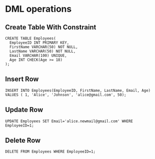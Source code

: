 # DML operations
## Create Table With Constraint
```mysql
CREATE TABLE Employees(
  EmployeeID INT PRIMARY KEY,
  FirstName VARCHAR(50) NOT NULL,
  LastName VARCHAR(50) NOT NULL,
  Email VARCHAR(100) UNIQUE,
  Age INT CHECK(Age >= 18)
);
```
## Insert Row
```mysql
INSERT INTO Employees(EmployeeID, FirstName, LastName, Email, Age) VALUES ( 1, 'Alice', 'Johnson', 'alice@gmail.com', 50);
```
## Update Row
```mysql
UPDATE Employees SET Email='alice.newmail@gmail.com' WHERE EmployeeID=1;
```
## Delete Row
```mysql
DELETE FROM Employees WHERE EmployeeID=1;
```
